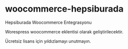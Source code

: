 # woocommerce-hepsiburada
 Hepsiburada Woocommerce Entegrasyonu

Worespress woocommerce eklentisi olarak geliştirilecektir.

Ücretsiz lisans için yıldızlamayı unutmayın.